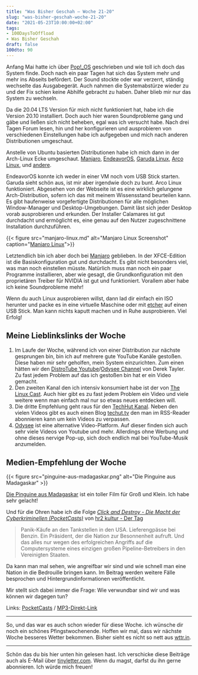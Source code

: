 ```yaml
---
title: "Was Bisher Geschah – Woche 21-20"
slug: "was-bisher-geschah-woche-21-20"
date: "2021-05-23T10:00:00+02:00"
tags: 
- 100DaysToOffload
- Was Bisher Geschah
draft: false
100dto: 90
---
```


Anfang Mai hatte ich über [Pop!\_OS](https://zn80.net/2021/05/hallo-pop-os/) geschrieben und wie toll ich doch das System finde. Doch nach ein paar Tagen hat sich das System mehr und mehr ins Abseits befördert. Der Sound stockte oder war verzerrt, ständig wechselte das Ausgabegerät. Auch nahmen die Systemabstürze wieder zu und der Fix schien keine Abhilfe gebracht zu haben. Daher blieb mir nur das System zu wechseln.

Da die 20.04 LTS Version für mich nicht funktioniert hat, habe ich die Version 20.10 installiert. Doch auch hier waren Soundprobleme gang und gäbe und ließen sich nicht beheben, egal was ich versucht habe. Nach drei Tagen Forum lesen, hin und her konfigurieren und ausprobieren von verschiedenen Einstellungen habe ich aufgegeben und mich nach anderen Distributionen umgeschaut.

Anstelle von Ubuntu basierten Distributionen habe ich mich dann in der Arch-Linux Ecke umgeschaut. [Manjaro](https://manjaro.org/), [EndeavorOS](https://endeavouros.com/), [Garuda Linux](https://garudalinux.org/), [Arco Linux](https://arcolinux.com/), und [andere](https://distrowatch.com/search.php?ostype=All&category=All&origin=All&basedon=Arch&notbasedon=None&desktop=All&architecture=All&package=All&rolling=All&isosize=All&netinstall=All&language=All&defaultinit=All&status=Active#simple). 

EndeavorOS konnte ich weder in einer VM noch vom USB Stick starten. Garuda sieht schön aus, ist mir aber irgendwie doch zu bunt. Arco Linux funktioniert. Abgesehen von der Webseite ist es eine wirklich gelungene Arch-Distribution, sofern ich das mit meinem Wissensstand beurteilen kann. Es gibt haufenweise vorgefertigte Distributionen für alle möglichen Window-Manager und Desktop-Umgebungen. Damit läst sich jeder Desktop vorab ausprobieren und erkunden. Der Installer Calamares ist gut durchdacht und ermöglicht es, eine genau auf den Nutzer zugeschnittene Installation durchzuführen. 

{{< figure src="manjaro-linux.md" alt="Manjaro Linux Screenshot" caption="[Manjaro Linux](https://www.manjaro.com)">}}

Letztendlich bin ich aber doch bei [Manjaro](https://manjaro.org/) geblieben. In der XFCE-Edition ist die Basiskonfiguration gut und durchdacht. Es gibt nicht besonders viel, was man noch einstellen müsste. Natürlich muss man noch ein paar Programme installieren, aber wie gesagt, die Grundkonfiguration mit den proprietären Treiber für NVIDIA ist gut und funktioniert. Vorallem aber habe ich keine Soundprobleme mehr!

Wenn du auch Linux ausprobieren willst, dann lad dir einfach ein ISO herunter und packe es in eine virtuelle Maschine oder mit [etcher](https://www.balena.io/etcher/) auf einen USB Stick. Man kann nichts kaputt machen und in Ruhe ausprobieren. Viel Erfolg!

## Meine Lieblinkslinks der Woche

1.  Im Laufe der Woche, während ich von einer Distribution zur nächste gesprungen bin, bin ich auf mehrere gute YouTube Kanäle gestoßen. Diese haben mir sehr geholfen, mein System einzurichten. Zum einen hätten wir den [DistroTube Youtube](https://www.youtube.com/channel/UCVls1GmFKf6WlTraIb_IaJg)/[Odysee Channel](https://odysee.com/@DistroTube:2) von Derek Tayler. Zu fast jedem Problem auf das ich gestoßen bin hat er ein Video gemacht.
2.  Den zweiten Kanal den ich intensiv konsumiert habe ist der von [The Linux Cast](https://www.youtube.com/c/TheLinuxCast/about). Auch hier gibt es zu fast jedem Problem ein Video und viele weitere wenn man einfach mal nur so etwas neues entdecken will.
3.  Die dritte Empfehlung geht raus für den [TechHut Kanal](https://www.youtube.com/c/TechHutHD/about). Neben den vielen Videos gibt es auch einen Blog [techut.tv](https://techhut.tv) den man im RSS-Reader abonnieren kann um kein Videos zu verpassen.
4.  [Odysee](https://odysee.com/) ist eine alternative Video-Platform. Auf dieser finden sich auch sehr viele Videos von Youtube und mehr. Allerdings ohne Werbung und ohne dieses nervige Pop-up, sich doch endlich mal bei YouTube-Musik anzumelden.

## Medien-Empfehlung der Woche

{{< figure src="pinguine-aus-madagaskar.png" alt="Die Pinguine aus Madagaskar" >}}

[Die Pinguine aus Madagaskar](https://www.netflix.com/de/title/80013941) ist ein toller Film für Groß und Klein. Ich habe sehr gelacht!

Und für die Ohren habe ich die Folge [*Click and Destroy - Die Macht der Cyberkriminellen (PocketCasts)*](https://pca.st/luzsl4sw) von [hr2 kultur - Der Tag](https://www.hr2.de/programm/der-tag/index.html)

> Panik-Käufe an den Tankstellen in den USA. Lieferengpässe bei Benzin. Ein Präsident, der die Nation zur Besonnenheit aufruft. Und das alles nur wegen des erfolgreichen Angriffs auf die Computersysteme eines einzigen großen Pipeline-Betreibers in den Vereinigten Staaten.

Da kann man mal sehen, wie angreifbar wir sind und wie schnell man eine Nation in die Bedrouille bringen kann. Im Beitrag werden weitere Fälle besprochen und Hintergrundinformationen veröffentlicht.

Mir stellt sich dabei immer die Frage: Wie verwundbar sind wir und was können wir dagegen tun?

Links: [PocketCasts](https://pca.st/luzsl4sw) / [MP3-Direkt-Link](https://mp3podcasthr-a.akamaihd.net/mp3/podcast/derTag/derTag\_20210517\_88511132.mp3)

---

So, und das war es auch schon wieder für diese Woche. ich wünsche dir noch ein schönes Pfingstwochenende. Hoffen wir mal, dass wir nächste Woche besseres Wetter bekommen. Bisher sieht es nicht so nett aus [wttr.in](https://de.wttr.in/Den+Haag+Netherlands?F). 

---

Schön das du bis hier unten hin gelesen hast. Ich verschicke diese Beiträge auch als E-Mail über [tinyletter.com](https://tinyletter.com/zn80net). Wenn du magst, darfst du ihn gerne abonnieren. Ich würde mich freuen!